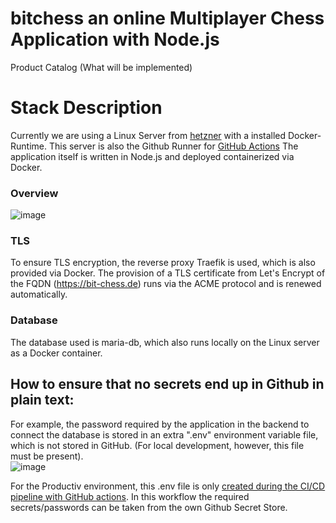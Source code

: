# bitchess an online Multiplayer Chess Application with Node.js
Product Catalog (What will be implemented) 

# Stack Description
Currently we are using a Linux Server from [hetzner](https://www.hetzner.com/) with a installed Docker-Runtime.
This server is also the Github Runner for [GitHub Actions](https://github.com/tomisboy/bitchess/blob/main/.github/info.MD)
The application itself is written in Node.js and deployed containerized via Docker.


### Overview 
![image](https://user-images.githubusercontent.com/15163807/162918234-db5700db-0bbe-4766-8225-70846457cfa9.png)


### TLS 
To ensure TLS encryption, the reverse proxy Traefik is used, which is also provided via Docker.
The provision of a TLS certificate from Let's Encrypt of the FQDN (https://bit-chess.de) runs via the ACME protocol and is renewed automatically. 

### Database
The database used is maria-db, which also runs locally on the Linux server as a Docker container.



## How to ensure that no secrets end up in Github in plain text:
For example, the password required by the application in the backend to connect the database is stored in an extra ".env" environment variable file, which is not stored in GitHub. (For local development, however, this file must be present).  <br>
![image](https://user-images.githubusercontent.com/15163807/159121449-25443351-be38-4dd3-8374-318fee16ff3a.png)

For the Productiv environment, this .env file is only [created during the CI/CD pipeline with GitHub actions](https://github.com/tomisboy/bitchess/blob/d96dbe0b545392f3c139bce8dd209dd35f66bcc0/.github/workflows/North-Stream2.yaml#L26). In this workflow the required secrets/passwords can be taken from the own Github Secret Store. 


